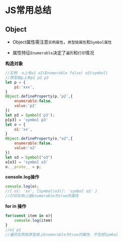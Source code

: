 # JS常用总结

## Object

* Object属性需注意`实例属性`，`原型链属性`和`Symbol属性`

* 属性特征`Enumerable`决定了`遍历`和`打印`情况

**构造对象**

```js
//实例  o上有o1 o2(Enumerable false) o3(symbol)
//原型链p上有p1 p2 p3
let p = {
    p1:'xxx',
}
Object.defineProperty(p,'p2',{
    enumerable:false,
    value:'p2'
})
let p3 = Symbol('p3');
p[p3] = 'symbol p3'
let o = {
    o1:'xx',
}
Object.defineProperty(o,"o2",{
    enumerable:false,
    value:'o2'
})
let o3 = Symbol("o3")
o[o3] = 'symbol o3'
o.__proto__ = p;
```

**console.log操作**

```js
console.log(o);
//{ o1: 'xx', [Symbol(o3)]: 'symbol o3' }
//打印实例上面Enumerable为true的属性
```

**for in 操作**

```js
for(const item in o){
    console.log(item)
}
//o1 p1 
//遍历实例和原型链上Enumerable为true的属性，不包括Symbol
```



